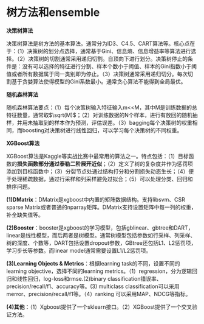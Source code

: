 # 树方法和ensemble

**决策树算法**

决策树算法是树方法的基本算法。通常分为ID3、C4.5、CART算法等。核心点在于：（1）决策树的划分点选择，通常基于Gini、信息熵、信息增益率等算法进行选择。（2）决策树的切割通常采用递归切割。自顶向下进行划分。决策树停止的条件是：没有可以选择的特征进行分割、样本个数小于阈值、样本的Gini指数小于阈值或者所有数据属于同一类别即为停止。（3）决策树通常采用递归切分。每次切割基于贪婪算法使得模型的Gini系数最小。通常贪心算法不能得到全局最优。

**随机森林算法**

随机森林算法要点：（1）每个决策树输入特征输入m&lt;&lt;M，其中M是训练数据的总特征数量，通常取$\sqrt(M)$；（2）对训练数据的N个样本，进行有放回的随机抽样，并用未抽取到的样本作为预测，评估误差。（3）bagging每个决策树的权重相同，而boosting对决策树进行线性回归，可以学习每个决策树的不同权重。

**XGBoost算法**

XGBoost算法是Kaggle等实战比赛中最常用的算法之一。特点包括：（1）目标函数的**损失函数部分通过泰勒二阶展开近似**；（2）定义了树的复杂度并作为惩罚项添加到目标函数中；（3）分裂节点处通过结构打分和分割损失动态生长；（4）便于处理稀疏数据，通过行采样和列采样避免过拟合；（5）可以处理分类、回归和排序问题。

**(1)DMatrix**：DMatrix是xgboost中内置的矩阵数据结构。支持libsvm、CSR sparse Matrix或者普通的nparray矩阵。DMatrix支持设置矩阵中每一列的权重，补全缺失值等。

**(2)Booster**：booster是xgboost的学习模型，包括gblinear、gbtree和DART，linear是线性模型，而后两者是树模型。通常树模型包括参数如行采样、列采样、树的深度、个数等，DART包括设置dropout参数，GBtree还包括L1、L2惩罚项，学习步长等参数。而linear model通常需要设置L1/L2惩罚项。

**(3)Learning Objects & Metrics**：根据learning task的不同，设置不同的learning objective，选择不同的learning metrics。（1）regression，分为逻辑回归和线性回归，log-loss和rmse.\(2\)binary classification错误率、precision/recall/f1、accuracy等。\(3\) multiclass classification可以采用merror、precision/recall/f1等。（4）ranking 可以采用MAP、NDCG等指标。

**(4)其他**：（1）Xgboost提供了一个sklearn接口。（2）XGBoost提供了一个交叉验证方法。
